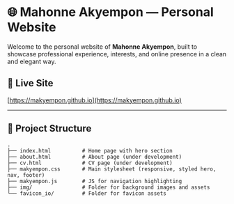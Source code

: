 # 🌐 Mahonne Akyempon — Personal Website

Welcome to the personal website of **Mahonne Akyempon**, built to showcase professional experience, interests, and online presence in a clean and elegant way.

## 🔗 Live Site

[https://makyempon.github.io](https://makyempon.github.io)

---

## 📁 Project Structure

```plaintext
.
├── index.html          # Home page with hero section
├── about.html          # About page (under development)
├── cv.html             # CV page (under development)
├── makyempon.css       # Main stylesheet (responsive, styled hero, nav, footer)
├── makyempon.js        # JS for navigation highlighting
├── img/                # Folder for background images and assets
└── favicon_io/         # Folder for favicon assets
```
